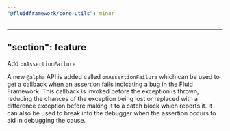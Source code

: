 ```yaml
---
"@fluidframework/core-utils": minor
---
```

---
"section": feature
---

Add `onAssertionFailure`

A new `@alpha` API is added called `onAssertionFailure` which can be used to get a callback when an assertion fails indicating a bug in the Fluid Framework.
This callback is invoked before the exception is thrown, reducing the chances of the exception being lost or replaced with a difference exception before making it to a catch block which reports it.
It can also be used to break into the debugger when the assertion occurs to aid in debugging the cause.
